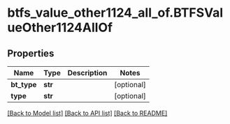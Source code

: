 # btfs_value_other1124_all_of.BTFSValueOther1124AllOf

## Properties
Name | Type | Description | Notes
------------ | ------------- | ------------- | -------------
**bt_type** | **str** |  | [optional] 
**type** | **str** |  | [optional] 

[[Back to Model list]](../README.md#documentation-for-models) [[Back to API list]](../README.md#documentation-for-api-endpoints) [[Back to README]](../README.md)


